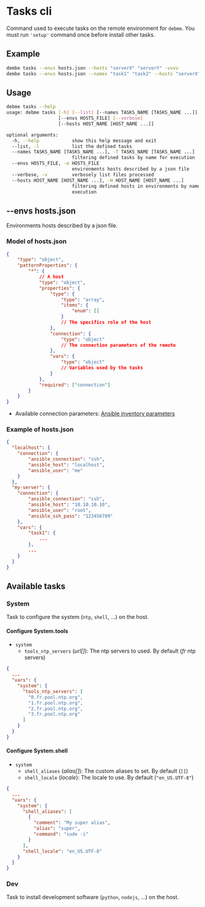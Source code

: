 # Tasks cli

Command used to execute tasks on the remote environment for `debme`.
You must run `'setup'` command once before install other tasks.

## Example

```bash
dembe tasks --envs hosts.json --hosts "serverX" "serverY" -vvvv
dembe tasks --envs hosts.json --names "task1" "task2" --hosts "serverX" "serverY" -vvvv
```

## Usage

```bash
debme tasks --help
usage: debme tasks [-h] [--list] [--names TASKS_NAME [TASKS_NAME ...]]
                   [--envs HOSTS_FILE] [--verbose]
                   [--hosts HOST_NAME [HOST_NAME ...]]

optional arguments:
  -h, --help            show this help message and exit
  --list, -l            list the defined tasks
  --names TASKS_NAME [TASKS_NAME ...], -T TASKS_NAME [TASKS_NAME ...]
                        filtering defined tasks by name for execution
  --envs HOSTS_FILE, -e HOSTS_FILE
                        environments hosts described by a json file
  --verbose, -v         verbosely list files processed
  --hosts HOST_NAME [HOST_NAME ...], -H HOST_NAME [HOST_NAME ...]
                        filtering defined hosts in environments by name for
                        execution
```

## --envs hosts.json

Environments hosts described by a json file.

### Model of hosts.json

```json
{
    "type": "object",
    "patternProperties": {
        "*": {
            // A host
            "type": "object",
            "properties": {
                "type": {
                    "type": "array",
                    "items": {
                        "enum": []
                    }
                    // The specifics role of the host
                },
                "connection": {
                    "type": "object"
                    // The connection parameters of the remote
                },
                "vars": {
                    "type": "object"
                    // Variables used by the tasks
                }
            },
            "required": ["connection"]
        }
    }
}
```

- Available connection parameters: [Ansible inventory parameters](http://docs.ansible.com/ansible/intro_inventory.html#list-of-behavioral-inventory-parameters)

### Example of hosts.json

```json
{
  "localhost": {
    "connection": {
        "ansible_connection": "ssh",
        "ansible_host": "localhost",
        "ansible_user": "me"
    }
  },
  "my-server": {
    "connection": {
        "ansible_connection": "ssh",
        "ansible_host": "10.10.10.10",
        "ansible_user": "root",
        "ansible_ssh_pass": "123456789"
    },
    "vars": {
        "task1": {
            ...
        },
        ...
    }
  }
}

```

## Available tasks

### System

Task to configure the system (`ntp`, `shell`, ...) on the host.

#### Configure System.tools

- `system`
    - `tools_ntp_servers` (*url[]*): The ntp servers to used. By default (*fr* ntp servers)

```json
{
  ...
  "vars": {
    "system": {
      "tools_ntp_servers": [
        "0.fr.pool.ntp.org",
        "1.fr.pool.ntp.org",
        "2.fr.pool.ntp.org",
        "3.fr.pool.ntp.org"
      ]
    }
  }
}
```

#### Configure System.shell

- `system`
    - `shell_aliases` (*alias[]*): The custom aliases to set. By default (`[]`)
    - `shell_locale` (*locale*): The locale to use. By default (`"en_US.UTF-8"`)

```json
{
  ...
  "vars": {
    "system": {
      "shell_aliases": [
        {
          "comment": "My super alias",
          "alias": "super",
          "command": "sudo -i"
        }
      ],
      "shell_locale": "en_US.UTF-8"
    }
  }
}
```

### Dev

Task to install development software (`python`, `nodejs`, ...) on the host.
